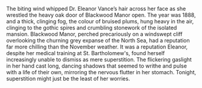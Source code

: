 The biting wind whipped Dr. Eleanor Vance’s hair across her face as she wrestled the heavy oak door of Blackwood Manor open.  The year was 1888, and a thick, clinging fog, the colour of bruised plums, hung heavy in the air, clinging to the gothic spires and crumbling stonework of the isolated mansion.  Blackwood Manor, perched precariously on a windswept cliff overlooking the churning grey expanse of the North Sea, had a reputation far more chilling than the November weather.  It was a reputation Eleanor, despite her medical training at St. Bartholomew's, found herself increasingly unable to dismiss as mere superstition. The flickering gaslight in her hand cast long, dancing shadows that seemed to writhe and pulse with a life of their own, mirroring the nervous flutter in her stomach.  Tonight, superstition might just be the least of her worries.
